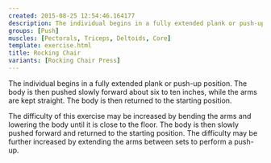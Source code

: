 ```yaml
---
created: 2015-08-25 12:54:46.164177
description: The individual begins in a fully extended plank or push-up position.
groups: [Push]
muscles: [Pectorals, Triceps, Deltoids, Core]
template: exercise.html
title: Rocking Chair
variants: [Rocking Chair Press]
---
```

The individual begins in a fully extended plank or push-up position. The body is then pushed slowly forward about six to ten inches, while the arms are kept straight. The body is then returned to the starting position.

The difficulty of this exercise may be increased by bending the arms and lowering the body until it is close to the floor. The body is then slowly pushed forward and returned to the starting position. The difficulty may be further increased by extending the arms between sets to perform a push-up.